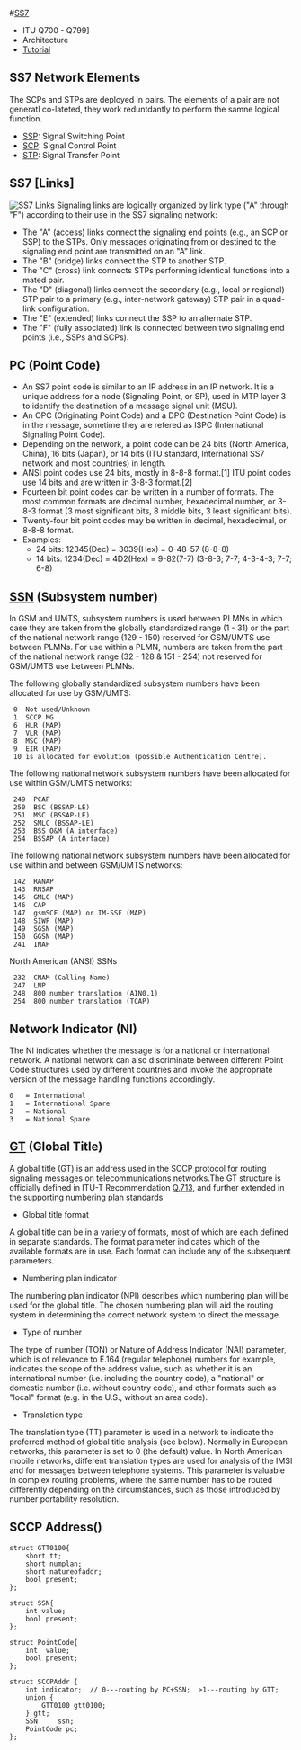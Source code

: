 #[SS7](https://en.wikipedia.org/wiki/Signalling_System_No._7)
- ITU Q700 - Q799]
- Architecture
- [Tutorial](https://www.cs.rutgers.edu/~rmartin/teaching/fall04/cs552/readings/ss7.pdf)

## SS7 Network Elements
The SCPs and STPs are deployed in pairs. The elements of a pair are not generatl co-lateted, they work reduntdantly to perform the samne logical function.
- [SSP](https://en.wikipedia.org/wiki/Service_switching_point): Signal Switching Point
- [SCP](https://en.wikipedia.org/wiki/Service_control_point): Signal Control Point
- [STP](https://en.wikipedia.org/wiki/Signal_Transfer_Point): Signal Transfer Point

## SS7 [Links]
![SS7 Links](http://www.althos.com/Sample_Diagrams/ag_SS7_Signaling_Link_Types_low_res.jpg)
Signaling links are logically organized by link type ("A" through "F") according to their use in the SS7 signaling network: 
- The "A" (access) links connect the signaling end points (e.g., an SCP or SSP) to the STPs. Only messages originating from or destined to the signaling end point are transmitted on an "A" link.
- The "B" (bridge) links connect the STP to another STP. 
- The "C" (cross) link connects STPs performing identical functions into a mated pair. 
- The "D" (diagonal) links connect the secondary (e.g., local or regional) STP pair to a primary (e.g., inter-network gateway) STP pair in a quad-link configuration. 
- The "E" (extended) links connect the SSP to an alternate STP.
- The "F" (fully associated) link is connected between two signaling end points (i.e., SSPs and SCPs).

## PC (Point Code)
- An SS7 point code is similar to an IP address in an IP network. It is a unique address for a node (Signaling Point, or SP), used in MTP layer 3 to identify the destination of a message signal unit (MSU).
- An OPC (Originating Point Code) and a DPC (Destination Point Code) is in the message, sometime they are refered as ISPC (International Signaling Point Code). 
- Depending on the network, a point code can be 24 bits (North America, China), 16 bits (Japan), or 14 bits (ITU standard, International SS7 network and most countries) in length.
- ANSI point codes use 24 bits, mostly in 8-8-8 format.[1] ITU point codes use 14 bits and are written in 3-8-3 format.[2]
- Fourteen bit point codes can be written in a number of formats. The most common formats are decimal number, hexadecimal number, or 3-8-3 format (3 most significant bits, 8 middle bits, 3 least significant bits).
- Twenty-four bit point codes may be written in decimal, hexadecimal, or 8-8-8 format.
- Examples:    
   - 24 bits:  12345(Dec) = 3039(Hex) = 0-48-57    (8-8-8)
   - 14 bits:  1234(Dec)  = 4D2(Hex)  = 9-82(7-7)  (3-8-3; 7-7; 4-3-4-3; 7-7; 6-8)

## [SSN](https://en.wikipedia.org/wiki/Subsystem_number) (Subsystem number)
 In GSM and UMTS, subsystem numbers is used between PLMNs in which case they are taken from the globally standardized range (1 - 31) or the part of the national network range (129 - 150) reserved for GSM/UMTS use between PLMNs. For use within a PLMN, numbers are taken from the part of the national network range (32 - 128 & 151 - 254) not reserved for GSM/UMTS use between PLMNs.

The following globally standardized subsystem numbers have been allocated for use by GSM/UMTS:
```
 0  Not used/Unknown
 1  SCCP MG
 6  HLR (MAP)
 7  VLR (MAP)
 8  MSC (MAP)
 9  EIR (MAP)
 10 is allocated for evolution (possible Authentication Centre).
 ```
The following national network subsystem numbers have been allocated for use within GSM/UMTS networks:
```
 249  PCAP
 250  BSC (BSSAP-LE)
 251  MSC (BSSAP-LE)
 252  SMLC (BSSAP-LE)
 253  BSS O&M (A interface)
 254  BSSAP (A interface)
```
The following national network subsystem numbers have been allocated for use within and between GSM/UMTS networks:
```
 142  RANAP
 143  RNSAP
 145  GMLC (MAP)
 146  CAP
 147  gsmSCF (MAP) or IM-SSF (MAP)
 148  SIWF (MAP)
 149  SGSN (MAP)
 150  GGSN (MAP)
 241  INAP
```

North American (ANSI) SSNs
```
 232  CNAM (Calling Name)
 247  LNP
 248  800 number translation (AIN0.1)
 254  800 number translation (TCAP)
```
## Network Indicator (NI)
The NI indicates whether the message is for a national or international network. A national network can also discriminate between different Point Code structures used by different countries and invoke the appropriate version of the message handling functions accordingly.
```
0	= International
1	= International Spare
2	= National
3	= National Spare
```
## [GT](https://en.wikipedia.org/wiki/Global_title) (Global Title)
A global title (GT) is an address used in the SCCP protocol for routing signaling messages on telecommunications networks.The GT structure is officially defined in ITU-T Recommendation [Q.713](), and further extended in the supporting numbering plan standards

- Global title format

A global title can be in a variety of formats, most of which are each defined in separate standards. The format parameter indicates which of the available formats are in use. Each format can include any of the subsequent parameters.

- Numbering plan indicator

The numbering plan indicator (NPI) describes which numbering plan will be used for the global title. The chosen numbering plan will aid the routing system in determining the correct network system to direct the message.

- Type of number

The type of number (TON) or Nature of Address Indicator (NAI) parameter, which is of relevance to E.164 (regular telephone) numbers for example, indicates the scope of the address value, such as whether it is an international number (i.e. including the country code), a "national" or domestic number (i.e. without country code), and other formats such as "local" format (e.g. in the U.S., without an area code).

- Translation type

The translation type (TT) parameter is used in a network to indicate the preferred method of global title analysis (see below). Normally in European networks, this parameter is set to 0 (the default) value. In North American mobile networks, different translation types are used for analysis of the IMSI and for messages between telephone systems. This parameter is valuable in complex routing problems, where the same number has to be routed differently depending on the circumstances, such as those introduced by number portability resolution.

## SCCP Address()
```
struct GTT0100{
    short tt;
    short numplan;
    short natureofaddr;
    bool present;
};

struct SSN{
    int value;
    bool present;
};

struct PointCode{
    int  value;
    bool present;
};

struct SCCPAddr {
    int indicator;  // 0---routing by PC+SSN;  >1---routing by GTT;                     
    union {
        GTT0100 gtt0100;
    } gtt;
    SSN     ssn;
    PointCode pc;
};
```
